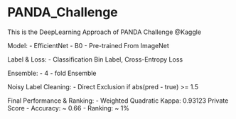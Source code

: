# PANDA_Challenge
This is the DeepLearning Approach of PANDA Challenge @Kaggle


Model: 
       - EfficientNet - B0
       - Pre-trained From ImageNet
       
Label & Loss: 
       - Classification Bin Label, Cross-Entropy Loss

Ensemble: 
       - 4 - fold Ensemble

Noisy Label Cleaning:
       - Direct Exclusion if abs(pred - true) >= 1.5

Final Performance & Ranking:
       - Weighted Quadratic Kappa:  0.93123 Private Score
       - Accuracy: ~ 0.66
       - Ranking: ~ 1%
